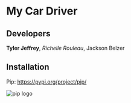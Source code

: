 # My Car Driver
## Developers
**Tyler Jeffrey**, _Richelle Rouleau_, Jackson Belzer

## Installation
Pip: https://pypi.org/project/pip/

![pip logo](https://pypi.org/static/images/logo-large.9f732b5f.svg)


